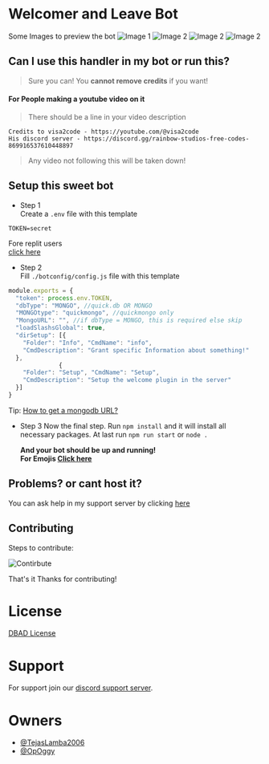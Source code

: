 

# Welcomer and Leave Bot
Some Images to preview the bot
![Image 1](https://cdn.discordapp.com/attachments/1086263742892884009/1098594704599306300/image.png)
![Image 2](https://cdn.discordapp.com/attachments/1093490906587467838/1098594978407661618/image.png)
![Image 2](https://cdn.discordapp.com/attachments/1086263742892884009/1098595096494096424/image.png)
![Image 2](https://cdn.discordapp.com/attachments/897020852426653716/1098595367836205147/image.png)

## Can I use this handler in my bot or run this?

> Sure you can! You **cannot remove credits** if you want!

#### For People making a youtube video on it

> There should be a line in your video description <br>

```
Credits to visa2code - https://youtube.com/@visa2code
His discord server - https://discord.gg/rainbow-studios-free-codes-869916537610448897
```

> Any video not following this will be taken down!<br>

## Setup this sweet bot

- Step 1 <br>
  Create a `.env` file with this template

```
TOKEN=secret
```

Fore replit users<br>
[click here](https://replit.com/github/The-Rainbow-Studios/discord-v14-welcome-leave-bot) <br>

- Step 2 <br>
  Fill `./botconfig/config.js` file with this template

```js
module.exports = {
  "token": process.env.TOKEN,
  "dbType": "MONGO", //quick.db OR MONGO
  "MONGOtype": "quickmongo", //quickmongo only
  "MongoURL": "", //if dbType = MONGO, this is required else skip
  "loadSlashsGlobal": true,
  "dirSetup": [{
    "Folder": "Info", "CmdName": "info",
    "CmdDescription": "Grant specific Information about something!"
  },
              {
    "Folder": "Setup", "CmdName": "Setup",
    "CmdDescription": "Setup the welcome plugin in the server"
  }]
}


```

Tip: [How to get a mongodb URL?](https://www.youtube.com/watch?v=RQMWKRlMtH0 "YouTube Video") <br>


- Step 3 
  Now the final step. Run `npm install` and it will install all necessary packages. At last run `npm run start` or `node .`
  
  **And your bot should be up and running!**<br>
**For Emojis [Click here](https://discord.gg/rainbow-studios-free-codes-869916537610448897 "Rainbow Studios")**

## Problems? or cant host it?

You can ask help in my support server by clicking [here](https://discord.gg/rainbow-studios-free-codes-869916537610448897 "Rainbow Studios")

## Contributing

Steps to contribute:<br>

![Contirbute](https://i.imgur.com/qN2RoJF.png)<br>

That's it Thanks for contributing!<br>

# License

[DBAD License](https://github.com/The-Rainbow-Studios/discord.js-v14-handler/blob/main/LICENSE.md)

# Support

For support join our [discord support server](https://discord.gg/rainbow-studios-free-codes-869916537610448897).

# Owners

- [@TejasLamba2006](https://github.com/TejasLamba2006)
- [@OpOggy](https://github.com/OpOggy)